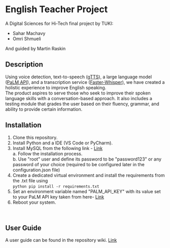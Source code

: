 # English Teacher Project
A Digital Sciences for Hi-Tech final project by TUKI:<br>
* Sahar Machavy<br>
* Omri Shmueli<br>

And guided by Martin Raskin

## Description
Using voice detection, text-to-speech ([gTTS](https://pypi.org/project/gTTS/)), a large language model ([PaLM API](https://developers.generativeai.google/)), and a transcription service ([Faster-Whisper](https://github.com/guillaumekln/faster-whisper)), we have created a holistic experience to improve English speaking.<br>
The product aspires to serve those who seek to improve their spoken language skills with a conversation-based approach. It also includes a testing module that grades the user based on their fluency, grammar, and ability to provide certain information.

## Installation 
1. Clone this repository.
2. Install Python and a IDE (VS Code or PyCharm).
3. Install MySQL from the following link - [Link](https://dev.mysql.com/downloads/installer/) <br>
   a. Follow the installation process. <br>
   b. Use "root" user and define its password to be "password123" or any password of your choice (required to be configured later in the configuration.json file)
4. Create a dedicated virtual environment and install the requirements from the .txt file using <br>`python pip install -r requirements.txt`
5. Set an environment variable named "PALM_API_KEY" with its value set to your PaLM API key taken from here- [Link](https://developers.generativeai.google/tutorials/setup) <br>
6. Reboot your system.
<br>

## User Guide
A user guide can be found in the repository wiki. [Link](https://github.com/Menstuk/TUKI/wiki/User-Guide)
